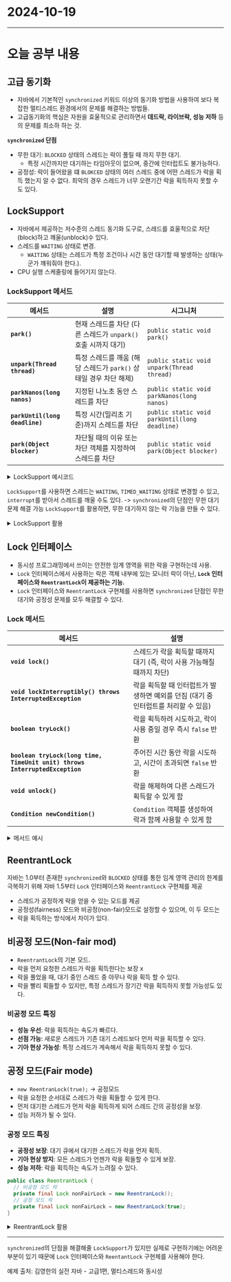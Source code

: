 # 2024-10-19
---

# 오늘 공부 내용

## 고급 동기화
- 자바에서 기본적인 `synchronized` 키워드 이상의 동기화 방법을 사용하여 보다 복잡한 멀티스레드 환경에서의 문제를
해결하는 방법들.
- 고급동기화의 핵심은 자원을 효울적으로 관리하면서 **데드락, 라이브락, 성능 저하** 등의 문제를 최소하 하는 것. 

**`synchronized` 단점**
- 무한 대기: `BLOCKED` 상태의 스레드는 락이 풀릴 때 까지 무한 대기.
  - 특정 시간까지만 대기하는 타임아웃이 없으며, 중간에 인터럽트도 불가능하다.
- 공정성: 락이 들어왔을 떄 `BLOKCED` 상태의 여러 스레드 중에 어떤 스레드가 
락을 획득 했는지 알 수 없다. 최악의 경우 스레드가 너무 오랜기간 락을 획득하지 못할 수도 있다.

## LockSupport
- 자바에서 제공하는 저수준의 스레드 동기화 도구로, 스레드를 효울적으로 차단(block)하고 꺠울(unblock)수 있다.
- 스레드를 `WAITING` 상태로 변경.
  - `WAITING` 상태는 스레드가 특정 조건이나 시간 동안 대기할 때 발생하는 상태(누군가 꺠워줘야 한다.).
- CPU 실행 스케줄링에 들어기지 않는다.

### LockSupport 메서드

| 메서드 | 설명 | 시그니처 |
|--------|------|----------|
| **`park()`** | 현재 스레드를 차단 (다른 스레드가 `unpark()` 호출 시까지 대기) | `public static void park()` |
| **`unpark(Thread thread)`** | 특정 스레드를 깨움 (해당 스레드가 `park()` 상태일 경우 차단 해제) | `public static void unpark(Thread thread)` |
| **`parkNanos(long nanos)`** | 지정된 나노초 동안 스레드를 차단 | `public static void parkNanos(long nanos)` |
| **`parkUntil(long deadline)`** | 특정 시간(밀리초 기준)까지 스레드를 차단 | `public static void parkUntil(long deadline)` |
| **`park(Object blocker)`** | 차단될 때의 이유 또는 차단 객체를 지정하여 스레드를 차단 | `public static void park(Object blocker)` |

<details>
  <summary>LockSupport 예시코드</summary>

  ```java
package thread.sync.lock;

import java.util.concurrent.locks.LockSupport;

import static util.MyLogger.log;
import static util.ThreadUtils.sleep;

public class LockSupportMain {

  public static void main(String[] args) {

    Thread thread1 = new Thread(new ParkTest(), "Thread-1");
    thread1.start();

    // 잠시 대기하여 Thread-1이 park 상태에 빠질 시간을 준다.
    sleep(100);
    log("Thread-1 state: " + thread1.getState());

    log("main -> unpark(Thread-1)");
    LockSupport.unpark(thread1); // 1. unpark 사용
    //thread1.interrupt(); // 2. interrupt() 사용

  }

  static class ParkTest implements Runnable {

    @Override
    public void run() {
      log("park 시작");

      LockSupport.park(); // Runnable -> WAITING
      //LockSupport.parkNanos(2000_000000); // parkNanos 사용
      log("park 종료, state " + Thread.currentThread().getState());
      log("인터럽트 상태: " + Thread.currentThread().isInterrupted());
    }
  }
}
   ```

</details>

`LockSupport`를 사용하면 스레드는 `WAITING`, `TIMED_WAITING` 상태로 변경할 수 있고,
`interrupt`를 받아서 스레드를 깨울 수도 있다. -> `synchronized`의 단점인 무한 대기 문제 해결 가능
`LockSupport`를 활용하면, 무한 대기하지 않는 락 기능을 만들 수 있다.

<details>
<summary>LockSupport 활용</summary>

```java
if(!lock.tryLock(10초)) { // 내부에서 parkNanos() 사용
  log("[진입 실패] 너무 오래 대기했습니다.");
  return false;
}

// 임계 영영 시작
      ...
// 임계 영역 종료
lock.unlock(); // 내부에서 unpark() 사용
```
락(lock)이라는 클래스를 만들고, 특정 스레드가 먼저 락을 얻으면 `RUNNABLE`로 실행하고,
락을 얻지 못하면 `park()`를 사용해서 대기 상태로 만든다. 스레드가 임계 영역의 실행을 마치고 나면 락을
반납하고, `unpark()`를 사용해서 대기중인 다른 스레드를 깨운다. </br>
-> 이런 기능을 직접 구현하기는 매우 어렵다.
</details>

## Lock 인터페이스
- 동시성 프로그래밍에서 쓰이는 안전한 임계 영역을 위한 락을 구현하는데 사용.
- `Lock` 인터페이스에서 사용하는 락은 객체 내부에 있는 모니터 락이 아닌, **`Lock` 인터페이스와
`ReentrantLock`이 제공하는 기능.**
- `Lock` 인터페이스와 `ReentrantLock` 구현체를 사용하면 `synchronized` 단점인 무한 대기와 공정성 문제를 모두 해결할 수 있다. 

### Lock 메서드
| 메서드 | 설명 |
|--------|------|
| **`void lock()`** | 스레드가 락을 획득할 때까지 대기 (즉, 락이 사용 가능해질 때까지 차단) |
| **`void lockInterruptibly() throws InterruptedException`** | 락을 획득할 때 인터럽트가 발생하면 예외를 던짐 (대기 중 인터럽트를 처리할 수 있음) |
| **`boolean tryLock()`** | 락을 획득하려 시도하고, 락이 사용 중일 경우 즉시 `false` 반환 |
| **`boolean tryLock(long time, TimeUnit unit) throws InterruptedException`** | 주어진 시간 동안 락을 시도하고, 시간이 초과되면 `false` 반환 |
| **`void unlock()`** | 락을 해제하여 다른 스레드가 획득할 수 있게 함 |
| **`Condition newCondition()`** | `Condition` 객체를 생성하여 락과 함께 사용할 수 있게 함 |

<details>
  <summary>메서드 예시</summary>

`void lock()` - 맛집에 한번 줄을 서면 끝가지 기다린다. 친구가 다른 맛집을 찾았다고 중간에
연락해도 포기하지 않고 기다린다. 

`void lockInterruptibly()` - 맛집에 한번 줄을 서서 기다린다. 다만 친구가 다른 맛집을 찾았다고 중간에 연락하면 포기한다.

`boolean tryLock()` - 맛집에 대기 줄이 없으면 바로 들어가고, 대기 줄이 있으면 즉시 포기한다.

`boolean tryLock(long time, TimeUnit unit)` - 맛집에 줄을 서지만 특정 시간 만큼만 기다린다.
특정 시간이 지나면 계쏙 줄을 서야 한다면 포기한다. 친구가 다른 맛집을 찾았다고 중간에 연락해도 포기한다.

`void unlock()` - 식당안에 있는 손님이 밥을 먹고 나간다. 식당에 자리가 하나 난다. 기다리라는 손님께
이런 사실을 알려주어야 한다. 기다리던 손님중 한명이 식당에 들어간다.

</details>

## ReentrantLock
자바는 1.0부터 존재한 `synchronized`와 `BLOCKED` 상태를 통한 임계 영역 관리의 한계를 극복하기 위해
자바 1.5부터 `Lock` 인터페이스와 `ReentrantLock` 구현체를 제공
- 스레드가 공정하게 락을 얻을 수 있는 모드를 제공
- 공정성(fairness) 모드와 비공정(non-fair)모드로 설정할 수 있으며, 이 두 모드는
- 락을 획득하는 방식에서 차이가 있다.

## 비공정 모드(Non-fair mod)
- `ReentrantLock`의 기본 모드.
- 락을 먼저 요청한 스레드가 락을 획득한다는 보장 x
- 락을 풀었을 때, 대기 중인 스레드 중 아무나 락을 획득 할 수 있다.
- 락을 빨리 획들할 수 있지만, 특정 스레드가 장기간 락을 획득하지 못할 가능성도 있다. 

### 비공정 모드 특징
- **성능 우선**: 락을 획득하는 속도가 빠르다.
- **선점 가능**: 새로운 스레드가 기존 대기 스레드보다 먼저 락을 획득할 수 있다.
- **기아 현상 가능성**: 특정 스레드가 계속해서 락을 획득하지 못할 수 있다.  

## 공정 모드(Fair mode)
- `new ReentranLock(true);` -> 공정모드
- 락을 요청한 순서대로 스레드가 락을 획들할 수 있게 한다.
- 먼저 대기한 스레드가 먼저 락을 획득하게 되어 스레드 간의 공정성을 보장.
- 성능 저하가 될 수 있다.

### 공정 모드 특징
- **공정성 보장**: 대기 큐에서 대기한 스레드가 락을 먼저 획득.
- **기아 현상 방지**: 모든 스레드가 언젠가 락을 획들할 수 있게 보장.
- **성능 저하**: 락을 획득하는 속도가 느려질 수 있다. 


```java
public class ReentrantLock {
  // 비공정 모드 락
  private final Lock nonFairLock = new ReentranLock();
  // 공정 모드 락 
  private final Lock nonFairLock = new ReentranLock(true);
}
```

<details>
  <summary>ReentrantLock 활용</summary>

  ```java
  package thread.sync;

import java.util.concurrent.locks.Lock;
import java.util.concurrent.locks.ReentrantLock;

import static util.MyLogger.log;
import static util.ThreadUtils.sleep;

public class BankAccountV4 implements BankAccount{
  private int balance;
  private final Lock lock = new ReentrantLock();

  public BankAccountV4(int initialBalance) {
    this.balance = initialBalance;
  }

  @Override
  public boolean withdraw(int amount) {
    log("거래 시작: " + getClass().getSimpleName());

    lock.lock(); // ReentrantLock 이용하여 lock을 걸기, 락을 걸면 반드시 try-finally 사용

    try {
      // ==임계 영영 시작==
      log("[검증 시작] 출금액 : " + amount + ", 잔액: " + balance);
      if(balance < amount){
        log("[검증 실패]" + "출금액 : " + amount + ", 잔액: " + balance);
        return false;
      }

      log("[검증 완료] 출금액 : " + amount + ", 잔액: " + balance);
      sleep(1000);
      balance -= amount;
      log("[출금 완료] 출금액 : " + amount + ", 잔액: " + balance);
      // ==임계 영영 종료==
    } finally {
      lock.unlock();
    }
    log("거래 종료");
    return true;
  }

  @Override
  public int getBalance() {
    lock.lock(); // ReentrantLock 이용하여 lock을 걸기
    try {
      return balance;
    } finally {
      lock.unlock(); // ReentrantLock 이용하여 lock 해제
    }
  }
}
   ```

```java
if(!lock.tryLock(500, TimeUnit.MILLISECONDS)) {  // 시간
  log("[진입 실패] 이미 처리중인 작업이 있습니다.");
  return false;
}
```
- `lock()` -> `unlock()` 까지는 안전한 임계 영역이 된다.
- 임계 영역이 끝나면 반드시 락을 반납해야 한다. 그렇지 않으면 대기하는 스레드가 락을 얻지 못한다.
- `unlock()`은 반드시 `finally` 블럭에 작성. 
</details>

---
`synchronized`의 단점을 해결해줄 `LockSupport`가 있지만 실제로 구현하기에는 어려운 부분이 있기 때문에
`Lock` 인터페이스와 `ReentantLock` 구현체를 사용해야 한다. 


예제 출처: 김영한의 실전 자바 - 고급1편, 멀티스레드와 동시성 